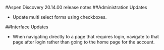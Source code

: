 #Aspen Discovery 20.14.00 release notes
##Administration Updates
- Update multi select forms using checkboxes.

##Interface Updates
- When navigating directly to a page that requires login, navigate to that page after login rather than going to the home page for the account.